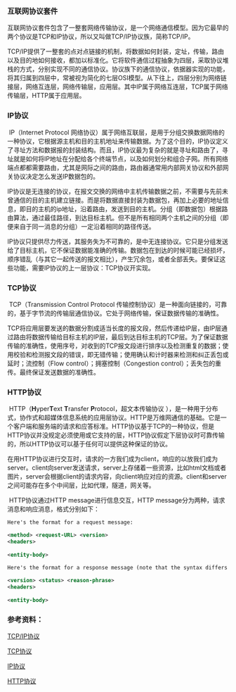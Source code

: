 ### 互联网协议套件

​	互联网协议套件包含了一整套网络传输协议，是一个网络通信模型。因为它最早的两个协议是TCP和IP协议，所以又叫做TCP/IP协议族，简称TCP/IP。

​	TCP/IP提供了一整套的点对点链接的机制，将数据如何封装，定址，传输，路由以及目的地如何接收，都加以标准化。它将软件通信过程抽象为四层，采取协议堆栈的方式，分别实现不同的通信协议。协议族下的通信协议，依据器实现的功能，将其归属到四层中，常被视为简化的七层OSI模型。从下往上，四层分别为网络链接层，网络互连层，网络传输层，应用层。其中IP属于网络互连层，TCP属于网络传输层，HTTP属于应用层。

### IP协议

​	IP（Internet Protocol 网络协议）属于网络互联层，是用于分组交换数据网络的一种协议，它根据源主机和目的主机地址来传输数据。为了这个目的，IP协议定义了寻址方法和数据报的封装结构。而且，IP协议最为复杂的就是寻址和路由了，寻址就是如何将IP地址在分配给各个终端节点，以及如何划分和组合子网。所有网络端点都都需要路由，尤其是网际之间的路由，路由器通常用内部网关协议和外部网关协议决定怎么发送IP数据包的。

​	IP协议是无连接的协议，在报文交换的网络中主机传输数据之前，不需要与先前未曾通信的目的主机建立链接。而是将数据直接封装为数据包，再加上必要的地址信息，即目的主机的ip地址，沿着路由，发送到目的主机。分组（即数据包）根据路由算法，通过最佳路径，到达目标主机。但不是所有相同两个主机之间的分组（即便来自于同一消息的分组）一定沿着相同的路径传送。

​	IP协议只提供尽力传送，其服务失为不可靠的，是中无连接协议。它只是分组发送给了目标主机，它不保证数据能准确的传输。数据包在到达的时候可能已经损坏，顺序错乱（与其它一起传送的报文相比），产生冗余包，或者全部丢失。要保证这些功能，需要IP协议的上一层协议：TCP协议开实现。

### 	TCP协议

​	TCP（Transmission Control Protocol 传输控制协议）是一种面向链接的，可靠的，基于字节流的传输层通信协议。它处于网络传输，保证数据传输的准确性。

​	TCP将应用层要发送的数据分割成适当长度的报文段，然后传递给IP层，由IP层通过路由将数据传输给目标主机的IP层，最后到达目标主机的TCP层。为了保证数据传输的准确性，使用序号，对收到的TCP报文段进行排序以及检测重复的数据；使用校验和检测报文段的错误，即无错传输；使用确认和计时器来检测和纠正丢包或延时；流控制（Flow control）；拥塞控制（Congestion control）；丢失包的重传。最终保证发送数据的准确性。

### HTTP协议

​	HTTP（**H**yper**T**ext **T**ransfer **P**rotocol，超文本传输协议 ），是一种用于分布式，协作式和超媒体信息系统的应用层协议。HTTP是万维网通信的基础。它是一个客户端和服务端的请求和应答标准。HTTP协议基于TCP的一种协议，但是HTTP协议并没规定必须使用或它支持的层，HTTP协议假定下层协议时可靠传输的，所以HTTP协议可以基于任何可以提供这种保证的协议。

​	在用HTTP协议进行交互时，请求的一方我们成为client，响应的以放我们成为server。client向server发送请求，server上存储着一些资源，比如html文档或者图片，server会根据client的请求内容，向client响应对应的资源。client和server之间可能存在多个中间层，比如代理，隧道，网关等。

​	HTTP协议通过HTTP message进行信息交互，HTTP message分为两种，请求消息和响应消息，格式分别如下：

~~~xml
Here's the format for a request message:

<method> <request-URL> <version>
<headers>
 
<entity-body>
    
Here's the format for a response message (note that the syntax differs only in the start line): 

<version> <status> <reason-phrase>
<headers>
 
<entity-body>

~~~

### 参考资料：

[TCP/IP协议](https://zh.wikipedia.org/wiki/TCP/IP协议族)

[TCP协议](https://zh.wikipedia.org/wiki/传输控制协议)

[IP协议](https://zh.wikipedia.org/wiki/网际协议)

[HTTP协议](https://zh.wikipedia.org/wiki/超文本传输协议)